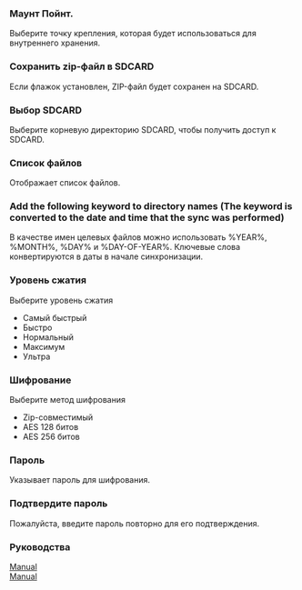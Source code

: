 ### Маунт Пойнт.  
Выберите точку крепления, которая будет использоваться для внутреннего хранения.  

### Сохранить zip-файл в SDCARD  
Если флажок установлен, ZIP-файл будет сохранен на SDCARD.  

### Выбор SDCARD  
Выберите корневую директорию SDCARD, чтобы получить доступ к SDCARD.  

### Список файлов  
Отображает список файлов.  

### Add the following keyword to directory names (The keyword is converted to the date and time that the sync was performed)  
В качестве имен целевых файлов можно использовать %YEAR%, %MONTH%, %DAY% и %DAY-OF-YEAR%. Ключевые слова конвертируются в даты в начале синхронизации.  

### Уровень сжатия  
Выберите уровень сжатия  

- Самый быстрый  
- Быстро  
- Нормальный  
- Максимум  
- Ультра  

### Шифрование  
Выберите метод шифрования  

- Zip-совместимый  
- AES 128 битов  
- AES 256 битов  

### Пароль  
Указывает пароль для шифрования.  

### Подтвердите пароль  
Пожалуйста, введите пароль повторно для его подтверждения.  

### Руководства  
[Manual](https://sentaroh.github.io/Documents/SMBSync2/SMBSync2_Desc_EN.htm)   
[Manual](https://sentaroh.github.io/Documents/SMBSync2/SMBSync2_Desc_EN.htm)   
